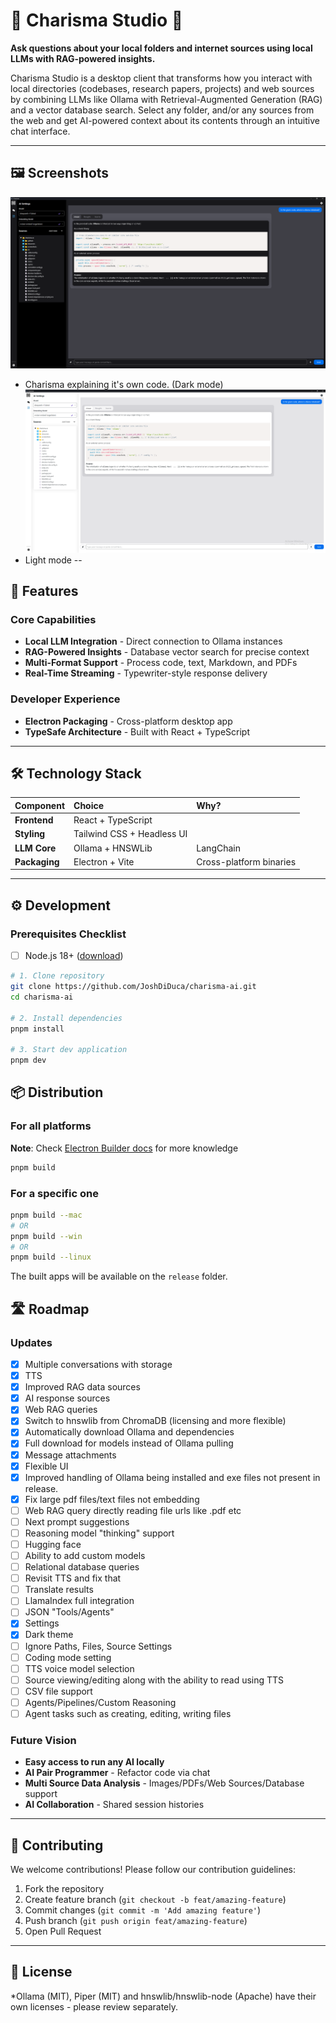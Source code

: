 # 🌟 Charisma Studio 🌟

**Ask questions about your local folders and internet sources using local LLMs with RAG-powered insights.**

Charisma Studio is a desktop client that transforms how you interact with local directories (codebases, research papers, projects) and web sources by combining LLMs like Ollama with Retrieval-Augmented Generation (RAG) and a vector database search. Select any folder, and/or any sources from the web and get AI-powered context about its contents through an intuitive chat interface.

---

## 🖼️ Screenshots
![Screenshot](screenshots/Screenshot.png)
- Charisma explaining it's own code. (Dark mode)
![Screenshot](screenshots/Screenshot_lightmode.png)
- Light mode
--

## 🚀 Features

### Core Capabilities

- **Local LLM Integration** - Direct connection to Ollama instances
- **RAG-Powered Insights** - Database vector search for precise context
- **Multi-Format Support** - Process code, text, Markdown, and PDFs
- **Real-Time Streaming** - Typewriter-style response delivery

### Developer Experience

- **Electron Packaging** - Cross-platform desktop app
- **TypeSafe Architecture** - Built with React + TypeScript

---

## 🛠 Technology Stack

| Component | Choice | Why? |
| :-- | :-- | :-- |
| **Frontend** | React + TypeScript |
| **Styling** | Tailwind CSS + Headless UI |
| **LLM Core** | Ollama + HNSWLib | LangChain | Local-first, privacy focused |
| **Packaging** | Electron + Vite | Cross-platform binaries |


---

## ⚙️ Development

### Prerequisites Checklist
- [ ] Node.js 18+ ([download](https://nodejs.org/))

```bash
# 1. Clone repository
git clone https://github.com/JoshDiDuca/charisma-ai.git
cd charisma-ai

# 2. Install dependencies
pnpm install

# 3. Start dev application
pnpm dev
```

## 📦 Distribution

### For all platforms

**Note**: Check [Electron Builder docs](https://www.electron.build/cli) for more knowledge

```bash
pnpm build
```

### For a specific one

```bash
pnpm build --mac
# OR
pnpm build --win
# OR
pnpm build --linux
```

The built apps will be available on the `release` folder.

## 🛣 Roadmap

### Updates

- [x] Multiple conversations with storage
- [x] TTS
- [x] Improved RAG data sources
- [x] AI response sources
- [x] Web RAG queries
- [x] Switch to hnswlib from ChromaDB (licensing and more flexible)
- [x] Automatically download Ollama and dependencies
- [x] Full download for models instead of Ollama pulling
- [x] Message attachments
- [x] Flexible UI
- [x] Improved handling of Ollama being installed and exe files not present in release.
- [x] Fix large pdf files/text files not embedding
- [ ] Web RAG query directly reading file urls like .pdf etc
- [ ] Next prompt suggestions
- [ ] Reasoning model "thinking" support
- [ ] Hugging face
- [ ] Ability to add custom models
- [ ] Relational database queries
- [ ] Revisit TTS and fix that
- [ ] Translate results
- [ ] LlamaIndex full integration
- [ ] JSON "Tools/Agents"
- [x] Settings
- [x] Dark theme
- [ ] Ignore Paths, Files, Source Settings
- [ ] Coding mode setting
- [ ] TTS voice model selection
- [ ] Source viewing/editing along with the ability to read using TTS
- [ ] CSV file support
- [ ] Agents/Pipelines/Custom Reasoning
- [ ] Agent tasks such as creating, editing, writing files

### Future Vision

- **Easy access to run any AI locally**
- **AI Pair Programmer** - Refactor code via chat
- **Multi Source Data Analysis** - Images/PDFs/Web Sources/Database support
- **AI Collaboration** - Shared session histories

---

## 🤝 Contributing

We welcome contributions! Please follow our contribution guidelines:

1. Fork the repository
2. Create feature branch (`git checkout -b feat/amazing-feature`)
3. Commit changes (`git commit -m 'Add amazing feature'`)
4. Push branch (`git push origin feat/amazing-feature`)
5. Open Pull Request

---

## 📜 License

*Ollama (MIT), Piper (MIT) and hnswlib/hnswlib-node (Apache) have their own licenses - please review separately.
